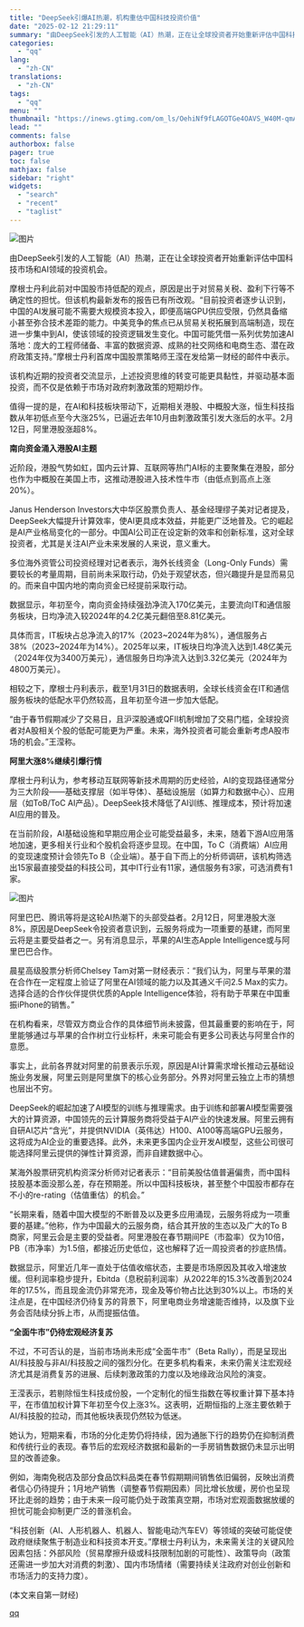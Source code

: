 ```yaml
---
title: "DeepSeek引爆AI热潮，机构重估中国科技投资价值"
date: "2025-02-12 21:29:11"
summary: "由DeepSeek引发的人工智能（AI）热潮，正在让全球投资者开始重新评估中国科技市场和AI领域的投..."
categories:
  - "qq"
lang:
  - "zh-CN"
translations:
  - "zh-CN"
tags:
  - "qq"
menu: ""
thumbnail: "https://inews.gtimg.com/om_ls/OehiNf9fLAGOTGe4OAVS_W40M-qmAW7rh0MUu76fgNJL4AA_640360/0"
lead: ""
comments: false
authorbox: false
pager: true
toc: false
mathjax: false
sidebar: "right"
widgets:
  - "search"
  - "recent"
  - "taglist"
---
```


![图片](https://inews.gtimg.com/om_bt/OLEG15Yc-pvFJy8iuh1pYLGqHglxJTplEginYVw0LbYnkAA/641)

由DeepSeek引发的人工智能（AI）热潮，正在让全球投资者开始重新评估中国科技市场和AI领域的投资机会。

摩根士丹利此前对中国股市持低配的观点，原因是出于对贸易关税、盈利下行等不确定性的担忧。但该机构最新发布的报告已有所改观。“目前投资者逐步认识到，中国的AI发展可能不需要大规模资本投入，即便高端GPU供应受限，仍然具备缩小甚至弥合技术差距的能力。中美竞争的焦点已从贸易关税拓展到高端制造，现在进一步集中到AI，使该领域的投资逻辑发生变化。中国可能凭借一系列优势加速AI落地：庞大的工程师储备、丰富的数据资源、成熟的社交网络和电商生态、潜在政府政策支持。”摩根士丹利首席中国股票策略师王滢在发给第一财经的邮件中表示。

该机构近期的投资者交流显示，上述投资思维的转变可能更具黏性，并驱动基本面投资，而不仅是依赖于市场对政府刺激政策的短期炒作。

值得一提的是，在AI和科技板块带动下，近期相关港股、中概股大涨，恒生科技指数从年初低点至今大涨25%，已逼近去年10月由刺激政策引发大涨后的水平。2月12日，阿里港股涨超8%。

**南向资金涌入港股AI主题**

近阶段，港股气势如虹，国内云计算、互联网等热门AI标的主要聚集在港股，部分也作为中概股在美国上市，这推动港股进入技术性牛市（由低点到高点上涨20%）。

Janus Henderson Investors大中华区股票负责人、基金经理缪子美对记者提及，DeepSeek大幅提升计算效率，使AI更具成本效益，并能更广泛地普及。它的崛起是AI产业格局变化的一部分。中国AI公司正在设定新的效率和创新标准，这对全球投资者，尤其是关注AI产业未来发展的人来说，意义重大。

多位海外资管公司投资经理对记者表示，海外长线资金（Long-Only Funds）需要较长的考量周期，目前尚未采取行动，仍处于观望状态，但兴趣提升是显而易见的。而来自中国内地的南向资金已经提前采取行动。

数据显示，年初至今，南向资金持续强劲净流入170亿美元，主要流向IT和通信服务板块，日均净流入较2024年的4.2亿美元翻倍至8.81亿美元。

具体而言，IT板块占总净流入的17%（2023~2024年为8%），通信服务占38%（2023~2024年为14%）。2025年以来，IT板块日均净流入达到1.48亿美元（2024年仅为3400万美元），通信服务日均净流入达到3.32亿美元（2024年为4800万美元）。

相较之下，摩根士丹利表示，截至1月31日的数据表明，全球长线资金在IT和通信服务板块的低配水平仍然较高，且年初至今进一步加大低配。

“由于春节假期减少了交易日，且沪深股通或QFII机制增加了交易门槛，全球投资者对A股相关个股的低配可能更为严重。未来，海外投资者可能会重新考虑A股市场的机会。”王滢称。

**阿里大涨8%继续引爆行情**

摩根士丹利认为，参考移动互联网等新技术周期的历史经验，AI的变现路径通常分为三大阶段——基础支撑层（如半导体）、基础设施层（如算力和数据中心）、应用层（如ToB/ToC AI产品）。DeepSeek技术降低了AI训练、推理成本，预计将加速AI应用的普及。

在当前阶段，AI基础设施和早期应用企业可能受益最多，未来，随着下游AI应用落地加速，更多相关行业和个股机会将逐步显现。在中国，To C（消费端）AI应用的变现速度预计会领先To B（企业端）。基于自下而上的分析师调研，该机构筛选出15家最直接受益的科技公司，其中IT行业有11家，通信服务有3家，可选消费有1家。

![图片](https://inews.gtimg.com/om_bt/OCDRRamBfJNHXfz9JIrz1Aq-P04CDl9hR_iY9xBRd0_IoAA/641)

阿里巴巴、腾讯等将是这轮AI热潮下的头部受益者。2月12日，阿里港股大涨8%，原因是DeepSeek令投资者意识到，云服务将成为一项重要的基建，而阿里云将是主要受益者之一。另有消息显示，苹果的AI生态Apple Intelligence或与阿里巴巴合作。

晨星高级股票分析师Chelsey Tam对第一财经表示：“我们认为，阿里与苹果的潜在合作在一定程度上验证了阿里在AI领域的能力以及其通义千问2.5 Max的实力。选择合适的合作伙伴提供优质的Apple Intelligence体验，将有助于苹果在中国重振iPhone的销售。”

在机构看来，尽管双方商业合作的具体细节尚未披露，但其最重要的影响在于，阿里能够通过与苹果的合作树立行业标杆，未来可能会有更多公司表达与阿里合作的意愿。

事实上，此前各界就对阿里的前景表示乐观，原因是AI计算需求增长推动云基础设施业务发展，阿里云则是阿里旗下的核心业务部分。外界对阿里云独立上市的猜想也层出不穷。

DeepSeek的崛起加速了AI模型的训练与推理需求。由于训练和部署AI模型需要强大的计算资源，中国领先的云计算服务商将受益于AI产业的快速发展。阿里云拥有自研AI芯片“含光”，并提供NVIDIA（英伟达）H100、A100等高端GPU云服务，这将成为AI企业的重要选择。此外，未来更多国内企业开发AI模型，这些公司很可能选择阿里云提供的弹性计算资源，而非自建数据中心。

某海外股票研究机构资深分析师对记者表示：“目前美股估值普遍偏贵，而中国科技股基本面没那么差，存在预期差。所以中国科技板块，甚至整个中国股市都存在不小的re-rating（估值重估）的机会。”

“长期来看，随着中国大模型的不断普及以及更多应用涌现，云服务将成为一项重要的基建。”他称，作为中国最大的云服务商，结合其开放的生态以及广大的To B商家，阿里云会是主要的受益者。阿里港股在春节期间PE（市盈率）仅为10倍，PB（市净率）为1.5倍，都接近历史低位，这也解释了近一周投资者的抄底热情。

数据显示，阿里近几年一直处于估值收缩状态，主要是市场原因及其收入增速放缓。但利润率稳步提升，Ebitda（息税前利润率）从2022年的15.3%改善到2024年的17.5%，而且现金流仍非常充沛，现金及等价物占比达到30%以上。市场的关注点是，在中国经济仍待复苏的背景下，阿里电商业务增速能否维持，以及旗下业务会否陆续分拆上市，从而提振估值。

**“全面牛市”仍待宏观经济复苏**

不过，不可否认的是，当前市场尚未形成“全面牛市”（Beta Rally），而是呈现出AI/科技股与非AI/科技股之间的强烈分化。在更多机构看来，未来仍需关注宏观经济尤其是消费复苏的进展、后续刺激政策的力度以及地缘政治风险的演变。

王滢表示，若剔除恒生科技成份股，一个定制化的恒生指数在等权重计算下基本持平，在市值加权计算下年初至今仅上涨3%。这表明，近期恒指的上涨主要依赖于AI/科技股的拉动，而其他板块表现仍然较为低迷。

她认为，短期来看，市场的分化走势仍将持续，因为通胀下行的趋势仍在抑制消费和传统行业的表现。春节后的宏观经济数据和最新的一手房销售数据仍未显示出明显的改善迹象。

例如，海南免税店及部分食品饮料品类在春节假期期间销售依旧偏弱，反映出消费者信心仍待提升；1月地产销售（调整春节假期因素）同比增长放缓，房价也呈现环比走弱的趋势；由于未来一段可能仍处于政策真空期，市场对宏观面数据放缓的担忧可能会抑制更广泛的普涨机会。

“科技创新（AI、人形机器人、机器人、智能电动汽车EV）等领域的突破可能促使政府继续聚焦于制造业和科技资本开支。”摩根士丹利认为，未来需关注的关键风险因素包括：外部风险（贸易摩擦升级或科技限制加剧的可能性）、政策导向（政策还需进一步加大对消费的刺激）、国内市场情绪（需要持续关注政府对创业创新和市场活力的支持力度）。

 (本文来自第一财经)

[qq](https://new.qq.com/rain/a/20250212A093I100)
